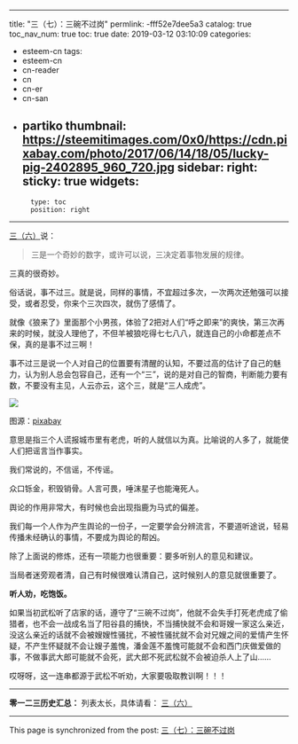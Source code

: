 
---
title: "三（七）：三碗不过岗"
permlink: -fff52e7dee5a3
catalog: true
toc_nav_num: true
toc: true
date: 2019-03-12 03:10:09
categories:
- esteem-cn
tags:
- esteem-cn
- cn-reader
- cn
- cn-er
- cn-san
- partiko
thumbnail: https://steemitimages.com/0x0/https://cdn.pixabay.com/photo/2017/06/14/18/05/lucky-pig-2402895_960_720.jpg
sidebar:
    right:
        sticky: true
widgets:
    -
        type: toc
        position: right
---


[三（六）](https://steemit.com/@softmetal/wezxr5yor1)说：

> 三是一个奇妙的数字，或许可以说，三决定着事物发展的规律。

三真的很奇妙。

俗话说，事不过三。就是说，同样的事情，不宜超过多次，一次两次还勉强可以接受，或者忍受，你来个三次四次，就伤了感情了。

就像《狼来了》里面那个小男孩，体验了2把对人们“呼之即来”的爽快，第三次再来的时候，就没人理他了，不但羊被狼吃得七七八八，就连自己的小命都差点不保，真的是事不过三啊！

事不过三是说一个人对自己的位置要有清醒的认知，不要过高的估计了自己的魅力，认为别人总会包容自己，还有一个“三”，说的是对自己的智商，判断能力要有数，不要没有主见，人云亦云，这个三，就是“三人成虎”。

![](https://steemitimages.com/0x0/https://cdn.pixabay.com/photo/2017/06/14/18/05/lucky-pig-2402895_960_720.jpg)

图源：[pixabay](https://cdn.pixabay.com/photo/2017/06/14/18/05/lucky-pig-2402895_960_720.jpg)

意思是指三个人谎报城市里有老虎，听的人就信以为真。比喻说的人多了，就能使人们把谣言当作事实。

我们常说的，不信谣，不传谣。

众口铄金，积毁销骨。人言可畏，唾沫星子也能淹死人。

舆论的作用非常大，有时候也会出现指鹿为马式的偏差。

我们每一个人作为产生舆论的一份子，一定要学会分辨流言，不要道听途说，轻易传播未经确认的事情，不要成为舆论的帮凶。

除了上面说的修炼，还有一项能力也很重要：要多听别人的意见和建议。

当局者迷旁观者清，自己有时候很难认清自己，这时候别人的意见就很重要了。

**听人劝，吃饱饭。**

如果当初武松听了店家的话，遵守了“三碗不过岗”，他就不会失手打死老虎成了偷猎者，也不会一战成名当了阳谷县的捕快，不当捕快就不会和哥嫂一家这么亲近，没这么亲近的话就不会被嫂嫂性骚扰，不被性骚扰就不会对兄嫂之间的爱情产生怀疑，不产生怀疑就不会让嫂子羞愧，潘金莲不羞愧可能就不会和西门庆做爱做的事，不做事武大郎可能就不会死，武大郎不死武松就不会被迫杀人上了山……

哎呀呀，这一连串都源于武松不听劝，大家要吸取教训啊！！！

---

**零一二三历史汇总：**
列表太长，具体请看：
[三（六）](https://steemit.com/@softmetal/wezxr5yor1)

- - -

This page is synchronized from the post: [三（七）：三碗不过岗](https://steemit.com/@julian2013/-fff52e7dee5a3)
